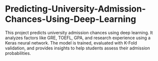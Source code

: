 # Predicting-University-Admission-Chances-Using-Deep-Learning
This project predicts university admission chances using deep learning. It analyzes factors like GRE, TOEFL, GPA, and research experience using a Keras neural network. The model is trained, evaluated with K-Fold validation, and provides insights to help students assess their admission probabilities.
